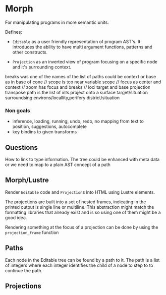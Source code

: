 # Morph

For manipulating programs in more semantic units.

Defines:

- `Editable` as a user friendly representation of program AST's.
It introduces the ability to have multi argument functions, patterns and other constructs.

- `Projection` as an inverted view of program focusing on a specific node and it's surrounding context.

breaks was one of the names of the list of paths
could be context or base as in base of cone
// scope is too near variable scope
// focus as center and context
// zoom has focus and breaks
// loci
target and base
projection
transpose
 path is the list of ints
project onto a surface
target/situation surroundsing
environs/locallity,perifery
district/situation

### Non goals

- inference, loading, running, undo, redo, no mapping from text to position, suggestions, autocomplete
- key bindins to given transforms

## Questions

How to link to type information.
The tree could be enhanced with meta data or we need to map to a plain AST concept of a path

## Morph/Lustre

Render `Editable` code and `Projection`s into HTML using Lustre elements.

The projections are built into a set of nested frames,
indicating in the printed output is single line or multiline.
This abstraction might match the formatting libraries that already exist and is so using one of them might be a good idea.

Rendering something at the focus of a projection can be done by using the `projection_frame` function

## Paths

Each node in the Editable tree can be found by a path to it.
The path is a list of integers where each integer identifies the child of a node to step to to continue the path.

## Projections

